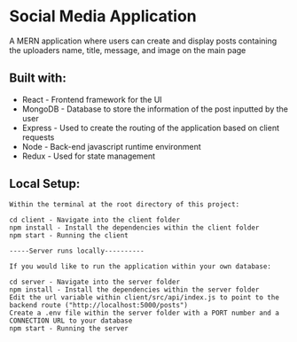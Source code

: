 # Social Media Application

A MERN application where users can create and display posts containing the uploaders name, title, message, and image on the main page

## Built with:
* React - Frontend framework for the UI
* MongoDB - Database to store the information of the post inputted by the user
* Express - Used to create the routing of the application based on client requests
* Node - Back-end javascript runtime environment
* Redux - Used for state management

## Local Setup:
```
Within the terminal at the root directory of this project:

cd client - Navigate into the client folder
npm install - Install the dependencies within the client folder
npm start - Running the client

-----Server runs locally----------

If you would like to run the application within your own database:

cd server - Navigate into the server folder
npm install - Install the dependencies within the server folder
Edit the url variable within client/src/api/index.js to point to the backend route ("http://localhost:5000/posts")
Create a .env file within the server folder with a PORT number and a CONNECTION URL to your database
npm start - Running the server
```
